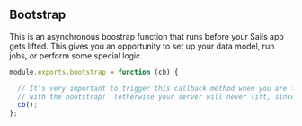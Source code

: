 ## Bootstrap
This is an asynchronous boostrap function that runs before your Sails app gets lifted. This gives you an opportunity to set up your data model, run jobs, or perform some special logic.

```javascript
module.exports.bootstrap = function (cb) {

  // It's very important to trigger this callback method when you are finished 
  // with the bootstrap!  (otherwise your server will never lift, since it's waiting on the bootstrap)
  cb();
};
```
